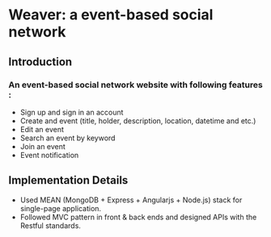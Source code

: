 # Weaver: a event-based social network

## Introduction

### An event-based social network website with following features :

* Sign up and sign in an account
* Create and event (title, holder, description, location, datetime and etc.)
* Edit an event 
* Search an event by keyword
* Join an event
* Event notification


## Implementation Details

* Used MEAN (MongoDB + Express + Angularjs + Node.js) stack for single-page application.
* Followed MVC pattern in front & back ends and designed APIs with the Restful standards.
